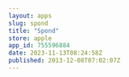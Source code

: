```yaml
---
layout: apps
slug: spond
title: "Spond"
store: apple
app_id: 755596884
date: 2023-11-13T08:24:58Z
published: 2013-12-08T07:02:07Z
---
```

